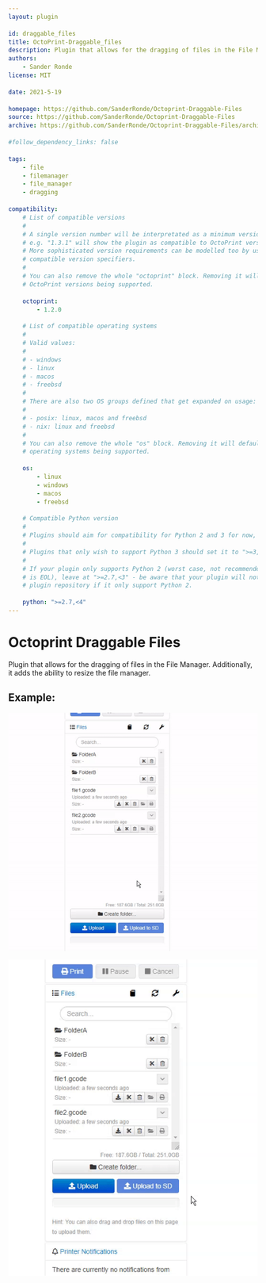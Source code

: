 ```yaml
---
layout: plugin

id: draggable_files
title: OctoPrint-Draggable_files
description: Plugin that allows for the dragging of files in the File Manager
authors:
    - Sander Ronde
license: MIT

date: 2021-5-19

homepage: https://github.com/SanderRonde/Octoprint-Draggable-Files
source: https://github.com/SanderRonde/Octoprint-Draggable-Files
archive: https://github.com/SanderRonde/Octoprint-Draggable-Files/archive/main.zip

#follow_dependency_links: false

tags:
    - file
    - filemanager
    - file_manager
    - dragging

compatibility:
    # List of compatible versions
    #
    # A single version number will be interpretated as a minimum version requirement,
    # e.g. "1.3.1" will show the plugin as compatible to OctoPrint versions 1.3.1 and up.
    # More sophisticated version requirements can be modelled too by using PEP440
    # compatible version specifiers.
    #
    # You can also remove the whole "octoprint" block. Removing it will default to all
    # OctoPrint versions being supported.

    octoprint:
        - 1.2.0

    # List of compatible operating systems
    #
    # Valid values:
    #
    # - windows
    # - linux
    # - macos
    # - freebsd
    #
    # There are also two OS groups defined that get expanded on usage:
    #
    # - posix: linux, macos and freebsd
    # - nix: linux and freebsd
    #
    # You can also remove the whole "os" block. Removing it will default to all
    # operating systems being supported.

    os:
        - linux
        - windows
        - macos
        - freebsd

    # Compatible Python version
    #
    # Plugins should aim for compatibility for Python 2 and 3 for now, in which case the value should be ">=2.7,<4".
    #
    # Plugins that only wish to support Python 3 should set it to ">=3,<4".
    #
    # If your plugin only supports Python 2 (worst case, not recommended for newly developed plugins since Python 2
    # is EOL), leave at ">=2.7,<3" - be aware that your plugin will not be allowed to register on the
    # plugin repository if it only support Python 2.

    python: ">=2.7,<4"
---
```


# Octoprint Draggable Files

Plugin that allows for the dragging of files in the File Manager. Additionally, it adds the ability to resize the file manager.

## Example:

![Dragging files or folders](./dragging.gif)

![Resizing the file manager](./resizing.gif)
